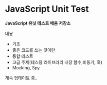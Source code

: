 # JavaScript Unit Test

**JavaScript 유닛 테스트 배움 저장소**

내용 

- 기초
- 좋은 코드를 쓰는 것이란
- 통합 테스트
- 고급 주제(테스팅 라이브러리 내장 함수,비동기, 훅)
- Mocking, Spy

계속 업데이트 중..